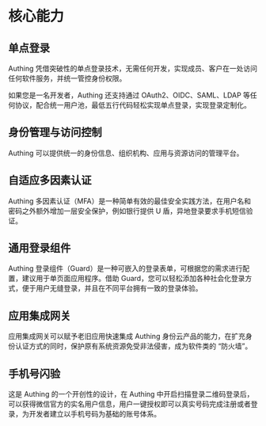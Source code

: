 # 核心能力

<LastUpdated/>

## 单点登录

Authing 凭借突破性的单点登录技术，无需任何开发，实现成员、客户在一处访问任何软件服务，并统一管控身份权限。

如果您是一名开发者，Authing 还支持通过 OAuth2、OIDC、SAML、LDAP 等任何协议，配合统一用户池，最低五行代码轻松实现单点登录，实现登录定制化。

## 身份管理与访问控制

Authing 可以提供统一的身份信息、组织机构、应用与资源访问的管理平台。

## 自适应多因素认证

Authing 多因素认证（MFA）是一种简单有效的最佳安全实践方法，在用户名和密码之外额外增加一层安全保护，例如银行提供 U 盾，异地登录要求手机短信验证。

## 通用登录组件

Authing 登录组件（Guard）是一种可嵌入的登录表单，可根据您的需求进行配置，建议用于单页面应用程序。借助 Guard，您可以轻松添加各种社会化登录方式，便于用户无缝登录，并且在不同平台拥有一致的登录体验。

## 应用集成网关

应用集成网关可以赋予老旧应用快速集成 Authing 身份云产品的能力，在扩充身份认证方式的同时，保护原有系统资源免受非法侵害，成为软件类的 “防火墙”。

## 手机号闪验

这是 Authing 的一个开创性的设计，在 Authing 中开启扫描登录二维码登录后，可以获得微信官方的实名用户信息，用户一键授权即可以真实号码完成注册或者登录，为开发者建立以手机号码为基础的账号体系。
